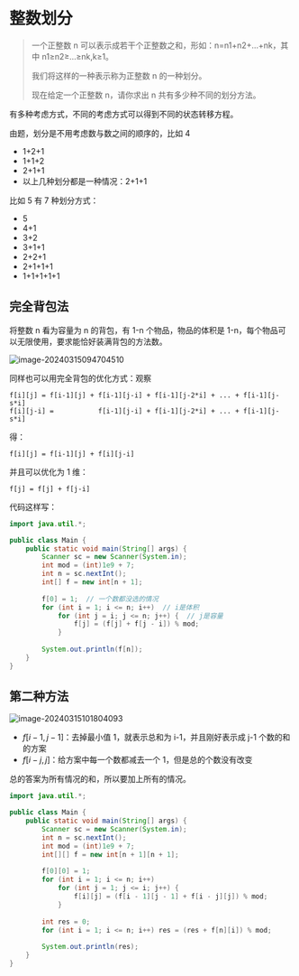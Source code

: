 # 整数划分

> 一个正整数 n 可以表示成若干个正整数之和，形如：n=n1+n2+…+nk，其中 n1≥n2≥…≥nk,k≥1。
>
> 我们将这样的一种表示称为正整数 n 的一种划分。
>
> 现在给定一个正整数 n，请你求出 n 共有多少种不同的划分方法。

有多种考虑方式，不同的考虑方式可以得到不同的状态转移方程。

由题，划分是不用考虑数与数之间的顺序的，比如 4

+ 1+2+1
+ 1+1+2
+ 2+1+1
+ 以上几种划分都是一种情况：2+1+1

比如 5 有 7 种划分方式：

+ 5
+ 4+1
+ 3+2
+ 3+1+1
+ 2+2+1
+ 2+1+1+1
+ 1+1+1+1+1

## 完全背包法

将整数 n 看为容量为 n 的背包，有 1-n 个物品，物品的体积是 1-n，每个物品可以无限使用，要求能恰好装满背包的方法数。

![image-20240315094704510](https://gitee.com/LowProfile666/image-bed/raw/master/img/202403150947638.png)

同样也可以用完全背包的优化方式：观察

```
f[i][j] = f[i-1][j] + f[i-1][j-i] + f[i-1][j-2*i] + ... + f[i-1][j-s*i]
f[i][j-i] =           f[i-1][j-i] + f[i-1][j-2*i] + ... + f[i-1][j-s*i]
```

得：

```
f[i][j] = f[i-1][j] + f[i][j-i]	
```

并且可以优化为 1 维：

```
f[j] = f[j] + f[j-i]
```

代码这样写：

```java
import java.util.*;

public class Main {
    public static void main(String[] args) {
        Scanner sc = new Scanner(System.in);
        int mod = (int)1e9 + 7;
        int n = sc.nextInt();
        int[] f = new int[n + 1];
        
        f[0] = 1;  // 一个数都没选的情况
        for (int i = 1; i <= n; i++)  // i是体积
            for (int j = i; j <= n; j++) {  // j是容量
                f[j] = (f[j] + f[j - i]) % mod;
            }
            
        System.out.println(f[n]);
    }
}
```

## 第二种方法

![image-20240315101804093](https://gitee.com/LowProfile666/image-bed/raw/master/img/202403151018161.png)

+ $f[i-1,j-1]$：去掉最小值 1，就表示总和为 i-1，并且刚好表示成 j-1 个数的和的方案
+ $f[i-j,j]$​：给方案中每一个数都减去一个 1，但是总的个数没有改变

总的答案为所有情况的和，所以要加上所有的情况。

```java
import java.util.*;

public class Main {
    public static void main(String[] args) {
        Scanner sc = new Scanner(System.in);
        int n = sc.nextInt();
        int mod = (int)1e9 + 7;
        int[][] f = new int[n + 1][n + 1];
        
        f[0][0] = 1;
        for (int i = 1; i <= n; i++)
            for (int j = 1; j <= i; j++) {
                f[i][j] = (f[i - 1][j - 1] + f[i - j][j]) % mod;
            }
            
        int res = 0;
        for (int i = 1; i <= n; i++) res = (res + f[n][i]) % mod;
        
        System.out.println(res);
    }
}
```

